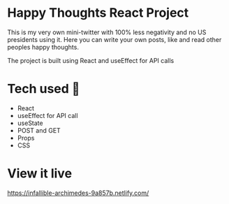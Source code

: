 # Happy Thoughts React Project

This is my very own mini-twitter with 100% less negativity and no US presidents using it. Here you can write your own posts, like and read other peoples happy thoughts. 

The project is built using React and useEffect for API calls  

# Tech used 🧠
- React
- useEffect for API call 
- useState 
- POST and GET 
- Props
- CSS 

# View it live

https://infallible-archimedes-9a857b.netlify.com/

